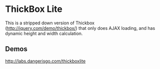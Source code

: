 ThickBox Lite
=============
This is a stripped down version of Thickbox (http://jquery.com/demo/thickbox/) that only does AJAX loading, and has dynamic height and width calculation.

Demos
------
http://labs.dangerisgo.com/thickboxlite